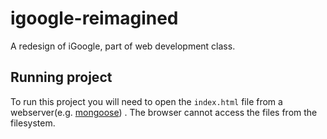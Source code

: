 # igoogle-reimagined
A redesign of iGoogle, part of web development class. 

## Running project

To run this project you will need to open the `index.html` file from a webserver(e.g. [mongoose](https://github.com/cesanta/mongoose)) . The browser cannot access the files from the filesystem. 
